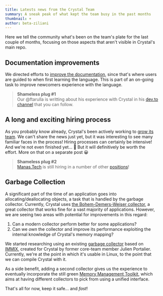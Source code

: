```yaml
---
title: Latests news from the Crystal Team
summary: A sneak peak of what kept the team busy in the past months
thumbnail: +
author: beta-ziliani
---
```


Here we tell the community what's been on the team's plate for the last couple of months, focusing on those aspects that aren't visible in Crystal's main repo.

## Documentation improvements

We directed efforts to [improve the documentation](https://github.com/crystal-lang/crystal-book/pulls?page=1&q=is%3Apr++merged%3A%3E%3D2022-01-01), since that's where users are guided to when first learning the language. This is part of an on-going task to improve newcomers experience with the language.

> **Shameless plug #1** <br/>
> Our @ftarulla is writting about his experience with Crystal in his [dev.to channel](https://dev.to/franciscello/) that you can follow.

## A long and exciting hiring process

As you probably know already, Crystal's been actively working to [grow its team](https://forum.crystal-lang.org/t/call-for-crystal-language-devs/4366). We can't share the news just yet, but it was interesting to see many familiar faces in the process! Hiring processes can certainly be intensive! And we're not even finished yet… 🥵 But it will definitively be worth the effort. More on that on a separate post 😀

> **Shameless plug #2** <br/>
> [Manas.Tech](https://manas.tech) is still hiring in a number of other [positions](https://manas.tech/join)!

## Garbage Collection

A significant part of the time of an application goes into allocating/deallocating objects, a task that is handled by the garbage collector. Currently, Crystal uses [the Bohem-Demers-Weiser collector](https://github.com/ivmai/bdwgc), a great collector that works fine for a vast majority of applications. However, we are seeing two areas with potential for improvements in this regard:

1. Can a modern collector perform better for some applications?
2. Can we _own_ the collector and improve its performance exploiting the internal knowledge of Crystal's memory mapping?

We started researching using an existing [garbage collector](https://github.com/ysbaddaden/gc) based on [IMMIX](https://www.cs.utexas.edu/users/speedway/DaCapo/papers/immix-pldi-2008.pdf), created for Crystal by former core-team member Julien Portalier. Currently, we're at the point in which it's usable in Linux, to the point that we can compile Crystal with it.

As a side benefit, adding a second collector gives us the experience to eventually incorporate the still green [Memory Management Toolkit](https://www.mmtk.io/), which aims at having different collectors to pick from using a unified interface.

That's all for now, keep it safe... and _fast_!
